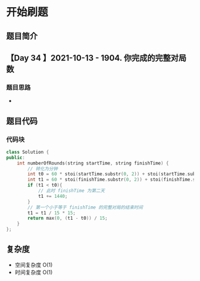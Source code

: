 # 开始刷题

## 题目简介

 
【Day 34 】2021-10-13 - 1904. 你完成的完整对局数
-------------------


### 题目思路

+


## 题目代码
### 代码块
``` c++
class Solution {
public:
    int numberOfRounds(string startTime, string finishTime) {
        // 转化为分钟
        int t0 = 60 * stoi(startTime.substr(0, 2)) + stoi(startTime.substr(3, 5));
        int t1 = 60 * stoi(finishTime.substr(0, 2)) + stoi(finishTime.substr(3, 5));
        if (t1 < t0){
            // 此时 finishTime 为第二天
            t1 += 1440;
        }
        // 第一个小于等于 finishTime 的完整对局的结束时间
        t1 = t1 / 15 * 15;
        return max(0, (t1 - t0)) / 15;
    }
};

```

## 复杂度
+ 空间复杂度 O(1) 
+ 时间复杂度 O(1)
